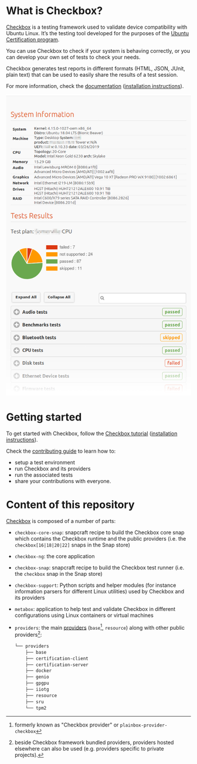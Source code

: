 # What is Checkbox?

[Checkbox] is a testing framework used to validate device compatibility with Ubuntu Linux. It’s the testing tool developed for the purposes of the [Ubuntu Certification program].

You can use Checkbox to check if your system is behaving correctly, or you can develop your own set of tests to check your needs.

Checkbox generates test reports in different formats (HTML, JSON, JUnit, plain text) that can be used to easily share the results of a test session.

For more information, check the [documentation](https://checkbox.readthedocs.io) ([installation instructions]).

![Test report exported in HTML](docs/_images/checkbox-test-report.png)

# Getting started

To get started with Checkbox, follow the [Checkbox tutorial](https://checkbox.readthedocs.io/en/latest/tutorial/index.html) ([installation instructions]).

Check the [contributing guide] to learn how to:

- setup a test environment
- run Checkbox and its providers
- run the associated tests
- share your contributions with everyone.

# Content of this repository

[Checkbox] is composed of a number of parts:

- `checkbox-core-snap`: snapcraft recipe to build the Checkbox core snap which contains the Checkbox runtime and the public providers (i.e. the `checkbox[16|18|20|22]` snaps in the Snap store)
- `checkbox-ng`: the core application
- `checkbox-snap`: snapcraft recipe to build the Checkbox test runner (i.e. the `checkbox` snap in the Snap store)
- `checkbox-support`: Python scripts and helper modules (for instance information parsers for different Linux utilities) used by Checkbox and its providers
- `metabox`: application to help test and validate Checkbox in different configurations using Linux containers or virtual machines
- `providers`: the main [providers] (`base`[^1], `resource`) along with other public providers[^2]:

  ```bash
  └── providers
      ├── base
      ├── certification-client
      ├── certification-server
      ├── docker
      ├── genio
      ├── gpgpu
      ├── iiotg
      ├── resource
      ├── sru
      └── tpm2
  ```

[Checkbox]: https://checkbox.readthedocs.io
[documentation]: https://checkbox.readthedocs.io
[installation instructions]: https://checkbox.readthedocs.io/en/latest/tutorial/using-checkbox/installing-checkbox.html
[contributing guide]: CONTRIBUTING.md
[providers]: https://checkbox.readthedocs.io/en/latest/understanding.html#provider
[Ubuntu Certification program]: https://ubuntu.com/certified
[^1]: formerly known as "Checkbox provider" or `plainbox-provider-checkbox`
[^2]: beside Checkbox framework bundled providers, providers hosted elsewhere can also be used (e.g. providers specific to private projects).
